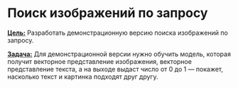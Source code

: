 # Поиск изображений по запросу
<b><u>Цель:</u></b>
Разработать демонстрационную версию поиска изображений по запросу.

<b><u>Задача:</u></b> 
Для демонстрационной версии нужно обучить модель, которая получит векторное представление изображения, векторное представление текста, а на выходе выдаст число от 0 до 1 — покажет, насколько текст и картинка подходят друг другу.
